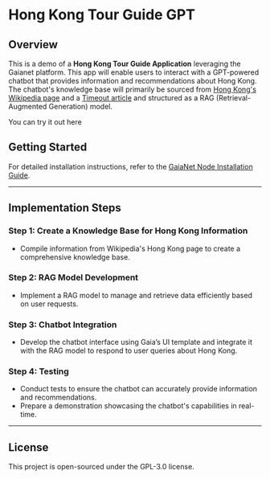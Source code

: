 # Hong Kong Tour Guide GPT

## Overview

This is a demo of a **Hong Kong Tour Guide Application** leveraging the Gaianet platform. This app will enable users to interact with a GPT-powered chatbot that provides information and recommendations about Hong Kong. The chatbot's knowledge base will primarily be sourced from [Hong Kong's Wikipedia page](https://en.wikipedia.org/wiki/Hong_Kong) and a [Timeout article](https://www.timeout.com/hong-kong/things-to-do/best-things-to-do-in-hong-kong) and structured as a RAG (Retrieval-Augmented Generation) model.

You can try it out here

## Getting Started

For detailed installation instructions, refer to the [GaiaNet Node Installation Guide](https://github.com/GaiaNet-AI/gaianet-node?tab=readme-ov-file).

---

## Implementation Steps

### Step 1: Create a Knowledge Base for Hong Kong Information
- Compile information from Wikipedia's Hong Kong page to create a comprehensive knowledge base.

### Step 2: RAG Model Development
- Implement a RAG model to manage and retrieve data efficiently based on user requests.

### Step 3: Chatbot Integration
- Develop the chatbot interface using Gaia’s UI template and integrate it with the RAG model to respond to user queries about Hong Kong.

### Step 4: Testing
- Conduct tests to ensure the chatbot can accurately provide information and recommendations.
- Prepare a demonstration showcasing the chatbot's capabilities in real-time.

---

## License

This project is open-sourced under the GPL-3.0 license.



